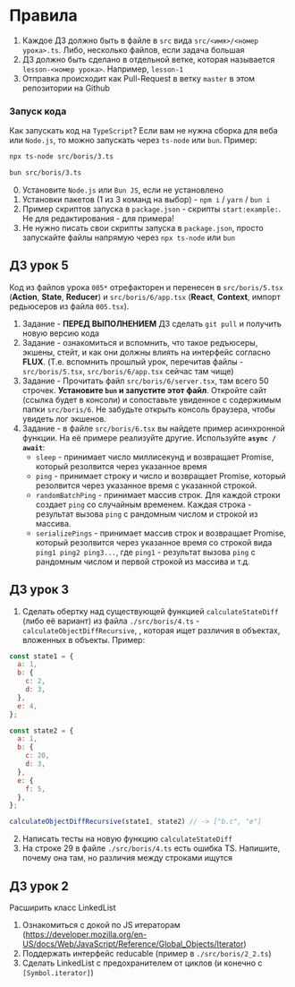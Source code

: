 # Правила
1) Каждое ДЗ должно быть в файле в `src` вида `src/<имя>/<номер урока>.ts`. Либо, несколько файлов, если задача большая
2) ДЗ должно быть сделано в отдельной ветке, которая называется `lesson-<номер урока>`. Например, `lesson-1`
3) Отправка происходит как Pull-Request в ветку `master` в этом репозитории на Github

### Запуск кода
Как запускать код на `TypeScript`? Если вам не нужна сборка для веба или `Node.js`, то можно запускать через `ts-node` или `bun`. Пример:
```bash
npx ts-node src/boris/3.ts

bun src/boris/3.ts
```
0) Установите `Node.js` или `Bun JS`, если не установлено
1) Установки пакетов (1 из 3 команд на выбор) - `npm i` / `yarn` / `bun i`
2) Пример скриптов запуска в `package.json` - скрипты `start:example:`. Не для редактирования - для примера!
3) Не нужно писать свои скрипты запуска в `package.json`, просто запускайте файлы напрямую через `npx ts-node` или `bun`


## ДЗ урок 5
Код из файлов урока `005*` отрефакторен и перенесен в `src/boris/5.tsx` (**Action**, **State**, **Reducer**) и `src/boris/6/app.tsx` (**React**, **Context**, импорт редьюсеров из файла `005.tsx`).

1) Задание - **ПЕРЕД ВЫПОЛНЕНИЕМ** ДЗ сделать `git pull` и получить новую версию кода
2) Задание - ознакомиться и вспомнить, что такое редъюсеры, экшены, стейт, и как они должны влиять на интерфейс согласно **FLUX**. (Т.е. вспомнить прошлый урок, перечитав файлы - `src/boris/5.tsx`, `src/boris/6/app.tsx` сейчас там чище)
3) Задание - Прочитать файл `src/boris/6/server.tsx`, там всего 50 строчек. **Установите `bun` и запустите этот файл**. Откройте сайт (ссылка будет в консоли) и сопоставьте увиденное с содержимым папки `src/boris/6`. Не забудьте открыть консоль браузера, чтобы увидеть лог экшенов.
4) Задание - в файле `src/boris/6.tsx` вы найдете пример асинхронной функции. На её примере реализуйте другие. Используйте  **`async / await`**:
   - `sleep` - принимает число миллисекунд и возвращает Promise, который резолвится через указанное время
   - `ping` - принимает строку и число и возвращает Promise, который резолвится через указанное время с указанной строкой.
   - `randomBatchPing` - принимает массив строк. Для каждой строки создает `ping` со случайным временем. Каждая строка - результат вызова `ping` с рандомным числом и строкой из массива.
   - `serializePings` - принимает массив строк и возвращает Promise, который резолвится через указанное время со строкой вида `ping1 ping2 ping3...`, где `ping1` - результат вызова `ping` с рандомным числом и первой строкой из массива и т.д.

## ДЗ урок 3
1) Сделать обертку над существующей функцией `calculateStateDiff` (либо её вариант) из файла `./src/boris/4.ts` - `calculateObjectDiffRecursive`, ,  которая ищет различия в объектах, вложенных в объекты. Пример:
```js
const state1 = {
  a: 1,
  b: {
	c: 2,
	d: 3,
  },
  e: 4,
};

const state2 = {
  a: 1,
  b: {
	c: 20,
	d: 3,
  },
  e: {
	f: 5,
  },
};

calculateObjectDiffRecursive(state1, state2) // -> ["b.c", "e"]
```
2) Написать тесты на новую функцию `calculateStateDiff`
3) На строке 29 в файле `./src/boris/4.ts` есть ошибка TS. Напишите, почему она там, но различия между строками ищутся

## ДЗ урок 2
Расширить класс LinkedList
1) Ознакомиться с докой по JS итераторам (https://developer.mozilla.org/en-US/docs/Web/JavaScript/Reference/Global_Objects/Iterator)
2) Поддержать интерфейс reducable (пример в `./src/boris/2_2.ts`)
3) Сделать LinkedList с предохранителем от циклов (и конечно с `[Symbol.iterator]`)
